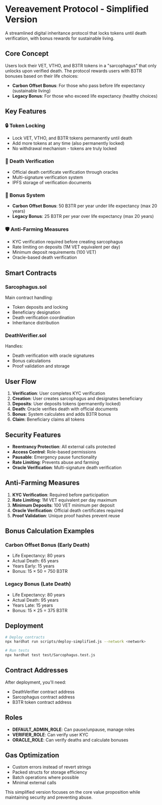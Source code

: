 # Vereavement Protocol - Simplified Version

A streamlined digital inheritance protocol that locks tokens until death verification, with bonus rewards for sustainable living.

## Core Concept

Users lock their VET, VTHO, and B3TR tokens in a "sarcophagus" that only unlocks upon verified death. The protocol rewards users with B3TR bonuses based on their life choices:

- **Carbon Offset Bonus**: For those who pass before life expectancy (sustainable living)
- **Legacy Bonus**: For those who exceed life expectancy (healthy choices)

## Key Features

### 🔒 Token Locking
- Lock VET, VTHO, and B3TR tokens permanently until death
- Add more tokens at any time (also permanently locked)
- No withdrawal mechanism - tokens are truly locked

### 🏥 Death Verification
- Official death certificate verification through oracles
- Multi-signature verification system
- IPFS storage of verification documents

### 🎁 Bonus System
- **Carbon Offset Bonus**: 50 B3TR per year under life expectancy (max 20 years)
- **Legacy Bonus**: 25 B3TR per year over life expectancy (max 20 years)

### 🛡️ Anti-Farming Measures
- KYC verification required before creating sarcophagus
- Rate limiting on deposits (1M VET equivalent per day)
- Minimum deposit requirements (100 VET)
- Oracle-based death verification

## Smart Contracts

### Sarcophagus.sol
Main contract handling:
- Token deposits and locking
- Beneficiary designation
- Death verification coordination
- Inheritance distribution

### DeathVerifier.sol
Handles:
- Death verification with oracle signatures
- Bonus calculations
- Proof validation and storage

## User Flow

1. **Verification**: User completes KYC verification
2. **Creation**: User creates sarcophagus and designates beneficiary
3. **Deposits**: User deposits tokens (permanently locked)
4. **Death**: Oracle verifies death with official documents
5. **Bonus**: System calculates and adds B3TR bonus
6. **Claim**: Beneficiary claims all tokens

## Security Features

- **Reentrancy Protection**: All external calls protected
- **Access Control**: Role-based permissions
- **Pausable**: Emergency pause functionality
- **Rate Limiting**: Prevents abuse and farming
- **Oracle Verification**: Multi-signature death verification

## Anti-Farming Measures

1. **KYC Verification**: Required before participation
2. **Rate Limiting**: 1M VET equivalent per day maximum
3. **Minimum Deposits**: 100 VET minimum per deposit
4. **Oracle Verification**: Official death certificates required
5. **Proof Validation**: Unique proof hashes prevent reuse

## Bonus Calculation Examples

### Carbon Offset Bonus (Early Death)
- Life Expectancy: 80 years
- Actual Death: 65 years
- Years Early: 15 years
- Bonus: 15 × 50 = 750 B3TR

### Legacy Bonus (Late Death)
- Life Expectancy: 80 years
- Actual Death: 95 years
- Years Late: 15 years
- Bonus: 15 × 25 = 375 B3TR

## Deployment

```bash
# Deploy contracts
npx hardhat run scripts/deploy-simplified.js --network <network>

# Run tests
npx hardhat test test/Sarcophagus.test.js
```

## Contract Addresses

After deployment, you'll need:
- DeathVerifier contract address
- Sarcophagus contract address
- B3TR token contract address

## Roles

- **DEFAULT_ADMIN_ROLE**: Can pause/unpause, manage roles
- **VERIFIER_ROLE**: Can verify user KYC
- **ORACLE_ROLE**: Can verify deaths and calculate bonuses

## Gas Optimization

- Custom errors instead of revert strings
- Packed structs for storage efficiency
- Batch operations where possible
- Minimal external calls

This simplified version focuses on the core value proposition while maintaining security and preventing abuse. 